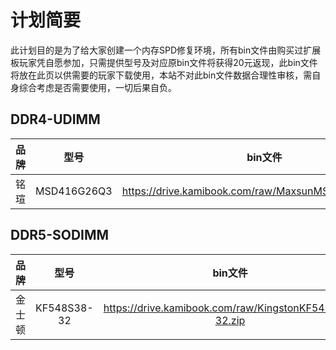 # 计划简要

此计划目的是为了给大家创建一个内存SPD修复环境，所有bin文件由购买过扩展板玩家凭自愿参加，只需提供型号及对应原bin文件将获得20元返现，此bin文件将放在此页以供需要的玩家下载使用，本站不对此bin文件数据合理性审核，需自身综合考虑是否需要使用，一切后果自负。

## DDR4-UDIMM

| 品牌 | 型号 | bin文件 | 上传时间 |
| :----:| :----: | :----: | :----: |
| 铭瑄 | MSD416G26Q3 | <https://drive.kamibook.com/raw/MaxsunMSD416G26Q3.zip> | 2024.1.7 |


## DDR5-SODIMM

| 品牌 | 型号 | bin文件 | 上传时间 |
| :----:| :----: | :----: | :----: |
| 金士顿 | KF548S38-32 | <https://drive.kamibook.com/raw/KingstonKF548S38-32.zip> | 2024.1.7 |